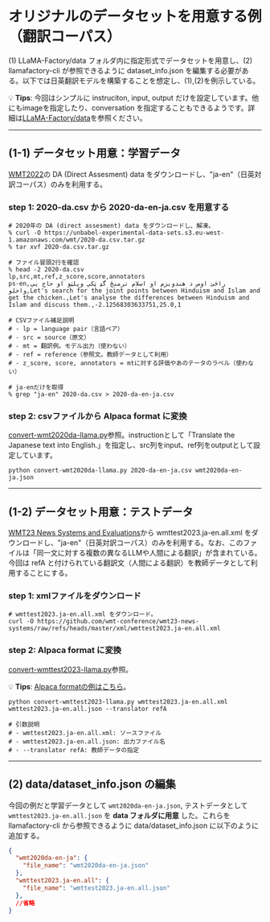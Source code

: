 # オリジナルのデータセットを用意する例（翻訳コーパス）
(1) LLaMA-Factory/data フォルダ内に指定形式でデータセットを用意し、(2) llamafactory-cli が参照できるように dataset_info.json を編集する必要がある。以下では日英翻訳モデルを構築することを想定し、(1),(2)を例示している。

💡 **Tips**: 今回はシンプルに instruciton, input, output だけを設定しています。他にもimageを指定したり、conversation を指定することもできるようです。詳細は[LLaMA-Factory/data](https://github.com/hiyouga/LLaMA-Factory/tree/main/data)を参照ください。

---
## (1-1) データセット用意：学習データ
[WMT2022](https://www.statmt.org/wmt22/metrics/index.html)の DA (Direct Assesment) data をダウンロードし、"ja-en"（日英対訳コーパス）のみを利用する。

### step 1: 2020-da.csv から 2020-da-en-ja.csv を用意する
```shell
# 2020年の DA (direct assesment) data をダウンロードし、解凍。
% curl -O https://unbabel-experimental-data-sets.s3.eu-west-1.amazonaws.com/wmt/2020-da.csv.tar.gz
% tar xvf 2020-da.csv.tar.gz

# ファイル冒頭2行を確認
% head -2 2020-da.csv
lp,src,mt,ref,z_score,score,annotators
ps-en,راځئ اوس د هندويزم او اسلام ترمنځ گډ ټکي وپلټو او جاج يې واخلو,Let's search for the joint points between Hinduism and Islam and get the chicken.,Let's analyse the differences between Hinduism and Islam and discuss them.,-2.12568303633751,25.0,1

# CSVファイル補足説明
# - lp = language pair（言語ペア）
# - src = source（原文）
# - mt = 翻訳例。モデル出力（使わない）
# - ref = reference（参照文。教師データとして利用）
# - z_score, score, annotators = mtに対する評価やあのテータのラベル（使わない）

# ja-enだけを取得
% grep "ja-en" 2020-da.csv > 2020-da-en-ja.csv
```

### step 2: csvファイルから Alpaca format に変換
[convert-wmt2020da-llama.py](./convert-wmt2020da-llama.py)参照。instructionとして「Translate the Japanese text into English.」を指定し、src列をinput、ref列をoutputとして設定しています。

```shell
python convert-wmt2020da-llama.py 2020-da-en-ja.csv wmt2020da-en-ja.json
```

---
## (1-2) データセット用意：テストデータ
[WMT23 News Systems and Evaluations](https://github.com/wmt-conference/wmt23-news-systems/)から wmttest2023.ja-en.all.xml をダウンロードし、"ja-en"（日英対訳コーパス）のみを利用する。なお、このファイルは「同一文に対する複数の異なるLLMや人間による翻訳」が含まれている。今回は refA と付けられている翻訳文（人間による翻訳）を教師データとして利用することにする。


### step 1: xmlファイルをダウンロード
```shell
# wmttest2023.ja-en.all.xml をダウンロード。
curl -O https://github.com/wmt-conference/wmt23-news-systems/raw/refs/heads/master/xml/wmttest2023.ja-en.all.xml
```

### step 2: Alpaca format に変換
[convert-wmttest2023-llama.py](./convert-wmttest2023-llama.py)参照。

💡 **Tips**: [Alpaca formatの例はこちら](https://github.com/hiyouga/LLaMA-Factory/blob/main/data/README.md#alpaca-format)。

```shell
python convert-wmttest2023-llama.py wmttest2023.ja-en.all.xml wmttest2023.ja-en.all.json --translator refA

# 引数説明
# - wmttest2023.ja-en.all.xml: ソースファイル
# - wmttest2023.ja-en.all.json: 出力ファイル名
# - --translator refA: 教師データの指定
```

---
## (2) data/dataset_info.json の編集
今回の例だと学習データとして `wmt2020da-en-ja.json`, テストデータとして `wmttest2023.ja-en.all.json` を **data フォルダに用意** した。これらを llamafactory-cli から参照できるように data/dataset_info.json に以下のように追加する。
```JSON
{
  "wmt2020da-en-ja": {
  	"file_name": "wmt2020da-en-ja.json"
  },
  "wmttest2023.ja-en.all": {
  	"file_name": "wmttest2023.ja-en.all.json"
  },
  //省略
}
```
